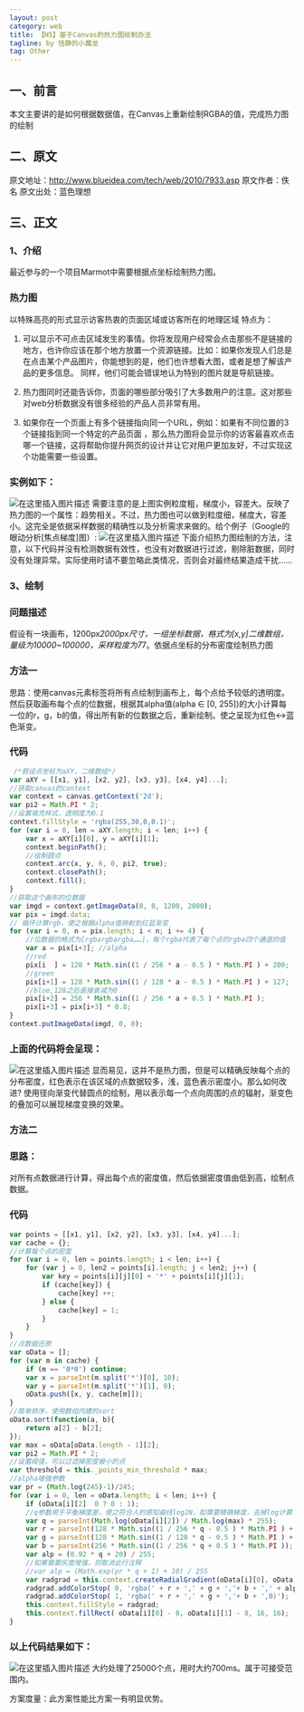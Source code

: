 ```yaml
---
layout: post
category: web
title: 【H5】基于Canvas的热力图绘制办法
tagline: by 恬静的小魔龙
tag: Other
---
```


## 一、前言
本文主要讲的是如何根据数据值，在Canvas上重新绘制RGBA的值，完成热力图的绘制

## 二、原文
原文地址：http://www.blueidea.com/tech/web/2010/7933.asp
原文作者：佚名
原文出处：蓝色理想

## 三、正文
### 1、介绍
最近参与的一个项目Marmot中需要根据点坐标绘制热力图。
### 热力图
以特殊高亮的形式显示访客热衷的页面区域或访客所在的地理区域
特点为：

1. 可以显示不可点击区域发生的事情。你将发现用户经常会点击那些不是链接的地方，也许你应该在那个地方放置一个资源链接。比如：如果你发现人们总是在点击某个产品图片，你能想到的是，他们也许想看大图，或者是想了解该产品的更多信息。 同样，他们可能会错误地认为特别的图片就是导航链接。

2. 热力图同时还能告诉你，页面的哪些部分吸引了大多数用户的注意。这对那些对web分析数据没有很多经验的产品人员非常有用。

3. 如果你在一个页面上有多个链接指向同一个URL，例如：如果有不同位置的3个链接指到同一个特定的产品页面 ，那么热力图将会显示你的访客最喜欢点击哪一个链接，这将帮助你提升网页的设计并让它对用户更加友好，不过实现这个功能需要一些设置。
### 实例如下：
![在这里插入图片描述](http://www.blueidea.com/articleimg/2010/09/7933/01.jpg)
需要注意的是上图实例粒度粗，梯度小，容差大。反映了热力图的一个属性：趋势相关。不过，热力图也可以做到粒度细，梯度大，容差小。这完全是依据采样数据的精确性以及分析需求来做的。给个例子（Google的眼动分析[焦点梯度]图）:
![在这里插入图片描述](http://www.blueidea.com/articleimg/2010/09/7933/02.jpg)
下面介绍热力图绘制的方法，注意，以下代码并没有检测数据有效性，也没有对数据进行过滤，剔除脏数据，同时没有处理异常。实际使用时请不要忽略此类情况，否则会对最终结果造成干扰……

### 3、绘制
### 问题描述
假设有一块画布，1200px*2000px尺寸，一组坐标数据，格式为[x,y]二维数组，量级为10000~100000，采样粒度为7*7。依据点坐标的分布密度绘制热力图
### 方法一
思路：使用canvas元素标签将所有点绘制到画布上，每个点给予较低的透明度。然后获取画布每个点的位数据，根据其alpha值(alpha ∈ [0, 255])的大小计算每一位的r，g，b的值，得出所有新的位数据之后，重新绘制。使之呈现为红色↔蓝色渐变。
### 代码

```javascript
 /*假设点坐标为aXY，二维数组*/
var aXY = [[x1, y1], [x2, y2], [x3, y3], [x4, y4]...];
//获取canvas的context
var context = canvas.getContext('2d');
var pi2 = Math.PI * 2;
//设置填充样式，透明度为0.1
context.fillStyle = 'rgba(255,30,0,0.1)';
for (var i = 0, len = aXY.length; i < len; i++) {
    var x = aXY[i][0], y = aXY[i][1];
    context.beginPath();
    //绘制圆点
    context.arc(x, y, 6, 0, pi2, true);
    context.closePath();
    context.fill();
}
//获取这个画布的位数据
var imgd = context.getImageData(0, 0, 1200, 2000);
var pix = imgd.data;
// 循环计算rgb，使之根据alpha值映射到红蓝渐变
for (var i = 0, n = pix.length; i < n; i += 4) {
    //位数据的格式为[rgbargbargba……]，每个rgba代表了每个点的rgba四个通道的值
    var a = pix[i+3]; //alpha
    //red
    pix[i  ] = 128 * Math.sin((1 / 256 * a - 0.5 ) * Math.PI ) + 200;
    //green
    pix[i+1] = 128 * Math.sin((1 / 128 * a - 0.5 ) * Math.PI ) + 127;
    //blue,128之后直接衰减为0
    pix[i+2] = 256 * Math.sin((1 / 256 * a + 0.5 ) * Math.PI );
    pix[i+3] = pix[i+3] * 0.8;
}
context.putImageData(imgd, 0, 0);
```
### 上面的代码将会呈现：
![在这里插入图片描述](http://www.blueidea.com/articleimg/2010/09/7933/03.jpg)
显而易见，这并不是热力图，但是可以精确反映每个点的分布密度，红色表示在该区域的点数据较多，浅，蓝色表示密度小。那么如何改进?
使用径向渐变代替圆点的绘制，用以表示每一个点向周围的点的辐射，渐变色的叠加可以展现梯度变换的效果。

### 方法二
### 思路：
对所有点数据进行计算，得出每个点的密度值，然后依据密度值由低到高，绘制点数据。
### 代码

```javascript
var points = [[x1, y1], [x2, y2], [x3, y3], [x4, y4]...];
var cache = {};
//计算每个点的密度
for (var i = 0, len = points.length; i < len; i++) {
    for (var j = 0, len2 = points[i].length; j < len2; j++) {
        var key = points[i][j][0] + '*' + points[i][j][1];
        if (cache[key]) {
            cache[key] ++;
        } else {
            cache[key] = 1;
        }
    }
}
//点数据还原
var oData = [];
for (var m in cache) {
    if (m == '0*0') continue;
    var x = parseInt(m.split('*')[0], 10);
    var y = parseInt(m.split('*')[1], 0);
    oData.push([x, y, cache[m]]);
}
//简单排序，使用数组内建的sort
oData.sort(function(a, b){
    return a[2] - b[2];
});
var max = oData[oData.length - 1][2];
var pi2 = Math.PI * 2;
//设置阈值，可以过滤掉密度极小的点
var threshold = this._points_min_threshold * max;
//alpha增强参数
var pr = (Math.log(245)-1)/245;
for (var i = 0, len = oData.length; i < len; i++) {
    if (oData[i][2]  0 ? 0 : 1);
    //q参数用于平衡梯度差，使之符合人的感知曲线log2N，如需要精确梯度，去掉log计算
    var q = parseInt(Math.log(oData[i][2]) / Math.log(max) * 255);
    var r = parseInt(128 * Math.sin((1 / 256 * q - 0.5 ) * Math.PI ) + 200);
    var g = parseInt(128 * Math.sin((1 / 128 * q - 0.5 ) * Math.PI ) + 127);
    var b = parseInt(256 * Math.sin((1 / 256 * q + 0.5 ) * Math.PI ));
    var alp = (0.92 * q + 20) / 255;
    //如果需要灰度增强，则取消此行注释
    //var alp = (Math.exp(pr * q + 1) + 10) / 255
    var radgrad = this.context.createRadialGradient(oData[i][0], oData[i][1], 1, oData[i][0], oData[i][1], 8);
    radgrad.addColorStop( 0, 'rgba(' + r + ',' + g + ','+ b + ',' + alp + ')');
    radgrad.addColorStop( 1, 'rgba(' + r + ',' + g + ','+ b + ',0)');
    this.context.fillStyle = radgrad;
    this.context.fillRect( oData[i][0] - 8, oData[i][1] - 8, 16, 16);
}
```
### 以上代码结果如下：
![在这里插入图片描述](http://www.blueidea.com/articleimg/2010/09/7933/05.jpg)
大约处理了25000个点，用时大约700ms。属于可接受范围内。

方案度量：此方案性能比方案一有明显优势。
